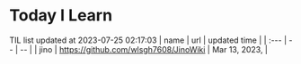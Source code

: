# Today I Learn 
TIL list updated at 2023-07-25 02:17:03
| name | url | updated time |
| :--- | -- | -- |
| jino | https://github.com/wlsgh7608/JinoWiki | Mar 13, 2023, |
